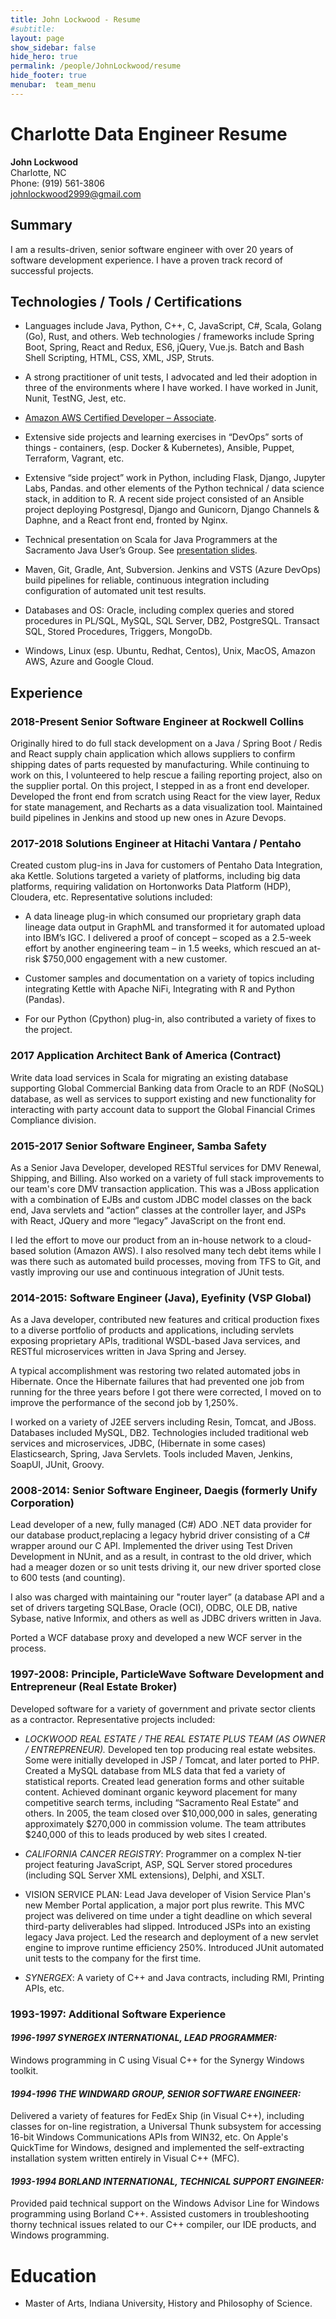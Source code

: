 ```yaml
---
title: John Lockwood - Resume
#subtitle: 
layout: page
show_sidebar: false
hide_hero: true
permalink: /people/JohnLockwood/resume
hide_footer: true
menubar:  team_menu
---
```

# Charlotte Data Engineer Resume

**John Lockwood**<br/>
Charlotte, NC<br/>
Phone: (919) 561-3806<br/>
johnlockwood2999@gmail.com<br/>

## Summary 

I am a results-driven, senior software engineer with over 20 years of
software development experience. I have a proven track record of
successful projects.

## Technologies / Tools / Certifications 

-   Languages include Java, Python, C++, C, JavaScript, C#, Scala,
      Golang (Go), Rust, and others. Web technologies / frameworks
      include Spring Boot, Spring, React and Redux, ES6, jQuery, Vue.js.
      Batch and Bash Shell Scripting, HTML, CSS, XML, JSP, Struts.

-   A strong practitioner of unit tests, I advocated and led their
      adoption in three of the environments where I have worked. I have
      worked in Junit, Nunit, TestNG, Jest, etc.

-   [Amazon AWS Certified Developer – Associate](https://s3.us-east-2.amazonaws.com/codesolid.com/AWS_Certified_Developer_Associate.pdf).

-   Extensive side projects and learning exercises in “DevOps” sorts of
      things - containers, (esp. Docker & Kubernetes), Ansible, Puppet,
      Terraform, Vagrant, etc.

-   Extensive “side project” work in Python, including Flask, Django,
      Jupyter Labs, Pandas. and other elements of the Python technical /
      data science stack, in addition to R. A recent side project
      consisted of an Ansible project deploying Postgresql, Django and
      Gunicorn, Django Channels & Daphne, and a React front end, fronted
      by Nginx.

-   Technical presentation on Scala for Java Programmers at the
      Sacramento Java User’s Group. See [presentation slides](https://github.com/CodeSolid/ScalaTalkSacjug).

-   Maven, Git, Gradle, Ant, Subversion. Jenkins and VSTS (Azure DevOps)
      build pipelines for reliable, continuous integration including
      configuration of automated unit test results.

-   Databases and OS: Oracle, including complex queries and stored
      procedures in PL/SQL, MySQL, SQL Server, DB2, PostgreSQL. Transact
      SQL, Stored Procedures, Triggers, MongoDb.

-   Windows, Linux (esp. Ubuntu, Redhat, Centos), Unix, MacOS, Amazon
      AWS, Azure and Google Cloud.


## Experience

### 2018-Present Senior Software Engineer at Rockwell Collins

Originally hired to do full stack development on a Java / Spring Boot /
Redis and React supply chain application which allows suppliers to
confirm shipping dates of parts requested by manufacturing. While
continuing to work on this, I volunteered to help rescue a failing
reporting project, also on the supplier portal. On this project, I
stepped in as a front end developer. Developed the front end from
scratch using React for the view layer, Redux for state management, and
Recharts as a data visualization tool. Maintained build pipelines in
Jenkins and stood up new ones in Azure Devops.

### 2017-2018 Solutions Engineer at Hitachi Vantara / Pentaho

Created custom plug-ins in Java for customers of Pentaho Data
Integration, aka Kettle. Solutions targeted a variety of platforms,
including big data platforms, requiring validation on Hortonworks Data
Platform (HDP), Cloudera, etc. Representative solutions included:

-   A data lineage plug-in which consumed our proprietary graph data
      lineage data output in GraphML and transformed it for automated
      upload into IBM’s IGC. I delivered a proof of concept – scoped as
      a 2.5-week effort by another engineering team – in 1.5 weeks,
      which rescued an at-risk $750,000 engagement with a new customer.

-   Customer samples and documentation on a variety of topics including
      integrating Kettle with Apache NiFi, Integrating with R and Python
      (Pandas).

-   For our Python (Cpython) plug-in, also contributed a variety of
      fixes to the project.

### 2017 Application Architect Bank of America (Contract)

Write data load services in Scala for migrating an existing database
supporting Global Commercial Banking data from Oracle to an RDF (NoSQL)
database, as well as services to support existing and new functionality
for interacting with party account data to support the Global Financial
Crimes Compliance division.

### 2015-2017 Senior Software Engineer, Samba Safety

As a Senior Java Developer, developed RESTful services for DMV Renewal,
Shipping, and Billing. Also worked on a variety of full stack
improvements to our team's core DMV transaction application. This was a
JBoss application with a combination of EJBs and custom JDBC model
classes on the back end, Java servlets and “action” classes at the
controller layer, and JSPs with React, JQuery and more “legacy”
JavaScript on the front end.

I led the effort to move our product from an in-house network to a
cloud-based solution (Amazon AWS). I also resolved many tech debt items
while I was there such as automated build processes, moving from TFS to
Git, and vastly improving our use and continuous integration of JUnit
tests.

### 2014-2015: Software Engineer (Java), Eyefinity (VSP Global)

As a Java developer, contributed new features and critical production
fixes to a diverse portfolio of products and applications, including
servlets exposing proprietary APIs, traditional WSDL-based Java
services, and RESTful microservices written in Java Spring and Jersey.

A typical accomplishment was restoring two related automated jobs in
Hibernate. Once the Hibernate failures that had prevented one job from
running for the three years before I got there were corrected, I moved
on to improve the performance of the second job by 1,250%.

I worked on a variety of J2EE servers including Resin, Tomcat, and
JBoss. Databases included MySQL, DB2. Technologies included traditional
web services and microservices, JDBC, (Hibernate in some cases)
Elasticsearch, Spring, Java Servlets. Tools included Maven, Jenkins,
SoapUI, JUnit, Groovy.

### 2008-2014: Senior Software Engineer, Daegis (formerly Unify Corporation)

Lead developer of a new, fully managed (C#) ADO .NET data provider for
our database product,replacing a legacy hybrid driver consisting of a C# wrapper around our C
API. Implemented the driver using Test Driven Development in NUnit, and
as a result, in contrast to the old driver, which had a meager dozen or
so unit tests driving it, our new driver sported close to 600 tests (and
counting).

I also was charged with maintaining our "router layer” (a database API
and a set of drivers targeting SQLBase, Oracle (OCI), ODBC, OLE DB,
native Sybase, native Informix, and others as well as JDBC drivers
written in Java.

Ported a WCF database proxy and developed a new WCF server in the
process.

### 1997-2008: Principle, ParticleWave Software Development and Entrepreneur (Real Estate Broker)

Developed software for a variety of government and private sector
clients as a contractor. Representative projects included:

* _LOCKWOOD REAL ESTATE / THE REAL ESTATE PLUS TEAM (AS OWNER /
ENTREPRENEUR)._ Developed ten top producing real estate websites. Some
were initially developed in JSP / Tomcat, and later ported to PHP.
Created a MySQL database from MLS data that fed a variety of statistical
reports. Created lead generation forms and other suitable content.
Achieved dominant organic keyword placement for many competitive search
terms, including “Sacramento Real Estate” and others. In 2005, the team
closed over $10,000,000 in sales, generating approximately $270,000 in
commission volume. The team attributes $240,000 of this to leads
produced by web sites I created.

* _CALIFORNIA CANCER REGISTRY_: Programmer on a complex N-tier project
featuring JavaScript, ASP, SQL Server stored procedures (including SQL
Server XML extensions), Delphi, and XSLT.

* VISION SERVICE PLAN: Lead Java developer of Vision Service Plan's new
Member Portal application, a major port plus rewrite. This MVC project
was delivered on time under a tight deadline on which several
third-party deliverables had slipped. Introduced JSPs into an existing
legacy Java project. Led the research and deployment of a new servlet
engine to improve runtime efficiency 250%. Introduced JUnit automated
unit tests to the company for the first time.

* _SYNERGEX_: A variety of C++ and Java contracts, including RMI, Printing
APIs, etc.

### 1993-1997: Additional Software Experience

#### _1996-1997 SYNERGEX INTERNATIONAL, LEAD PROGRAMMER:_ 
Windows programming in C using Visual C++ for the Synergy Windows toolkit.

#### _1994-1996 THE WINDWARD GROUP, SENIOR SOFTWARE ENGINEER:_ 

Delivered a variety of features for FedEx Ship (in Visual C++), including classes
for on-line registration, a Universal Thunk subsystem for accessing
16-bit Windows Communications APIs from WIN32, etc. On Apple's QuickTime
for Windows, designed and implemented the self-extracting installation
system written entirely in Visual C++ (MFC).

#### _1993-1994 BORLAND INTERNATIONAL, TECHNICAL SUPPORT ENGINEER:_ 
Provided paid technical support on the Windows Advisor Line for Windows
programming using Borland C++. Assisted customers in troubleshooting
thorny technical issues related to our C++ compiler, our IDE products,
and Windows programming.

# Education 

 * Master of Arts, Indiana University, History and Philosophy of Science.
